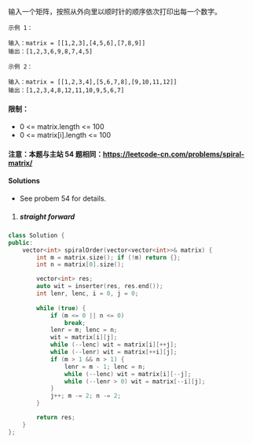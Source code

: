 输入一个矩阵，按照从外向里以顺时针的顺序依次打印出每一个数字。

 

```
示例 1：

输入：matrix = [[1,2,3],[4,5,6],[7,8,9]]
输出：[1,2,3,6,9,8,7,4,5]

示例 2：

输入：matrix = [[1,2,3,4],[5,6,7,8],[9,10,11,12]]
输出：[1,2,3,4,8,12,11,10,9,5,6,7]
```

 

#### 限制：

-    0 <= matrix.length <= 100
-    0 <= matrix[i].length <= 100

#### 注意：本题与主站 54 题相同：https://leetcode-cn.com/problems/spiral-matrix/


#### Solutions

- See probem 54 for details.


1. ##### straight forward

```cpp
class Solution {
public:
    vector<int> spiralOrder(vector<vector<int>>& matrix) {
        int m = matrix.size(); if (!m) return {};
        int n = matrix[0].size();

        vector<int> res;
        auto wit = inserter(res, res.end());
        int lenr, lenc, i = 0, j = 0;
        
        while (true) {
            if (m <= 0 || n <= 0)
                break;
            lenr = m; lenc = n;
            wit = matrix[i][j];
            while (--lenc) wit = matrix[i][++j];
            while (--lenr) wit = matrix[++i][j];
            if (m > 1 && n > 1) {
                lenr = m - 1; lenc = n;
                while (--lenc) wit = matrix[i][--j];
                while (--lenr > 0) wit = matrix[--i][j];
            }
            j++; m -= 2; n -= 2;
        }

        return res;
    }
};
```
